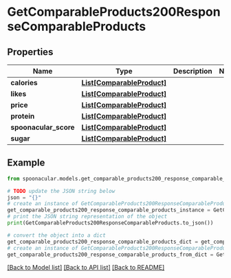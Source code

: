# GetComparableProducts200ResponseComparableProducts


## Properties

Name | Type | Description | Notes
------------ | ------------- | ------------- | -------------
**calories** | [**List[ComparableProduct]**](ComparableProduct.md) |  | 
**likes** | [**List[ComparableProduct]**](ComparableProduct.md) |  | 
**price** | [**List[ComparableProduct]**](ComparableProduct.md) |  | 
**protein** | [**List[ComparableProduct]**](ComparableProduct.md) |  | 
**spoonacular_score** | [**List[ComparableProduct]**](ComparableProduct.md) |  | 
**sugar** | [**List[ComparableProduct]**](ComparableProduct.md) |  | 

## Example

```python
from spoonacular.models.get_comparable_products200_response_comparable_products import GetComparableProducts200ResponseComparableProducts

# TODO update the JSON string below
json = "{}"
# create an instance of GetComparableProducts200ResponseComparableProducts from a JSON string
get_comparable_products200_response_comparable_products_instance = GetComparableProducts200ResponseComparableProducts.from_json(json)
# print the JSON string representation of the object
print(GetComparableProducts200ResponseComparableProducts.to_json())

# convert the object into a dict
get_comparable_products200_response_comparable_products_dict = get_comparable_products200_response_comparable_products_instance.to_dict()
# create an instance of GetComparableProducts200ResponseComparableProducts from a dict
get_comparable_products200_response_comparable_products_from_dict = GetComparableProducts200ResponseComparableProducts.from_dict(get_comparable_products200_response_comparable_products_dict)
```
[[Back to Model list]](../README.md#documentation-for-models) [[Back to API list]](../README.md#documentation-for-api-endpoints) [[Back to README]](../README.md)


